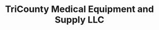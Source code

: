 ---
title: "TriCounty Medical Equipment and Supply LLC"
url: /danville/tricounty-medical-equipment-and-supply-llc/
shop: medical supply
---